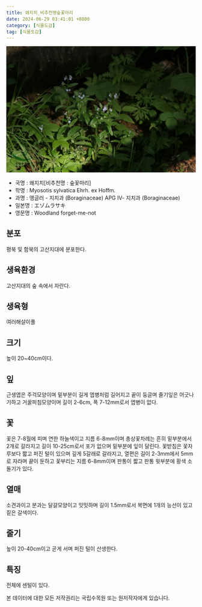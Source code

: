 ```yaml
---
title: 왜지치_비추천명숲꽃마리
date: 2024-06-29 03:41:01 +0800
category: [식물도감]
tag: [식물도감]
---
```




![왜지치[비추천명 : 숲꽃마리]](/assets/img/fileUpload/plants/basic/Boraginaceae/Myosotis/7800/7800_1_th2.jpg)
- 국명 : 왜지치[비추천명 : 숲꽃마리]
- 학명 : Myosotis sylvatica Ehrh. ex Hoffm.
- 과명 : 앵글러 - 지치과 (Boraginaceae) APG Ⅳ- 지치과 (Boraginaceae)
- 일본명 : エゾムラサキ
- 영문명 : Woodland forget-me-not


## 분포
평북 및 함북의 고산지대에 분포한다.
## 생육환경
고산지대의 숲 속에서 자란다.
## 생육형
여러해살이풀
## 크기
높이 20~40cm이다.
## 잎
근생엽은 주걱모양이며 밑부분이 길게 엽병처럼 길어지고 끝이 둥글며 줄기잎은 어긋나기하고 거꿀피침모양이며 길이 2-6cm, 폭 7-12mm로서 엽병이 없다.
## 꽃
꽃은 7-8월에 피며 연한 하늘색이고 지름 6-8mm이며 총상꽃차례는 흔히 밑부분에서 2개로 갈라지고 길이 10-25cm로서 포가 없으며 밑부분에 잎이 달린다. 꽃받침은 꽃자루보다 짧고 퍼진 털이 있으며 깊게 5갈래로 갈라지고, 열편은 길이 2-3mm에서 5mm로 자라며 끝이 둔하고 꽃부리는 지름 6-8mm이며 판통이 짧고 판통 윗부분에 황색 소돌기가 있다.
## 열매
소견과이고 분과는 달걀모양이고 밋밋하며 길이 1.5mm로서 복면에 1개의 능선이 있고 짙은 갈색이다.
## 줄기
높이 20-40cm이고 곧게 서며 퍼진 털이 산생한다.
## 특징
전체에 센털이 있다.






본 데이터에 대한 모든 저작권리는 국립수목원 또는 원저작자에게 있습니다.
